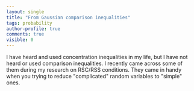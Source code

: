 ```yaml
---
layout: single
title: "From Gaussian comparison inequalities"
tags: probability
author-profile: true
comments: true
visible: 0
---
```


I have heard and used concentration inequalities in my life, but I have not heard or used comparison inequalities. I recently came across some of them during my research on RSC/RSS conditions. They came in handy when you trying to reduce "complicated" random variables to "simple" ones.

